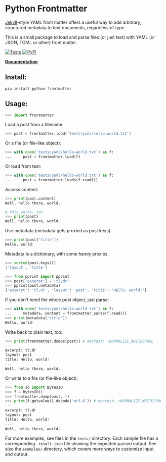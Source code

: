 # Python Frontmatter

[Jekyll](http://jekyllrb.com/)-style YAML front matter offers a useful way to add arbitrary, structured metadata to text documents, regardless of type.

This is a small package to load and parse files (or just text) with YAML (or JSON, TOML or other) front matter.

[![Tests](https://github.com/eyeseast/python-frontmatter/workflows/Test/badge.svg)](https://github.com/eyeseast/python-frontmatter/actions?query=workflow%3ATest)
[![PyPI](https://img.shields.io/pypi/v/python-frontmatter.svg)](https://pypi.org/project/python-frontmatter/)

**[Documentation](https://python-frontmatter.readthedocs.io/en/latest/)**

## Install:

    pip install python-frontmatter

## Usage:

```python
>>> import frontmatter

```

Load a post from a filename:

```python
>>> post = frontmatter.load('tests/yaml/hello-world.txt')

```

Or a file (or file-like object):

```python
>>> with open('tests/yaml/hello-world.txt') as f:
...     post = frontmatter.load(f)

```

Or load from text:

```python
>>> with open('tests/yaml/hello-world.txt') as f:
...     post = frontmatter.loads(f.read())

```

Access content:

```python
>>> print(post.content)
Well, hello there, world.

# this works, too
>>> print(post)
Well, hello there, world.

```

Use metadata (metadata gets proxied as post keys):

```python
>>> print(post['title'])
Hello, world!

```

Metadata is a dictionary, with some handy proxies:

```python
>>> sorted(post.keys())
['layout', 'title']

>>> from pprint import pprint
>>> post['excerpt'] = 'tl;dr'
>>> pprint(post.metadata)
{'excerpt': 'tl;dr', 'layout': 'post', 'title': 'Hello, world!'}

```

If you don't need the whole post object, just parse:

```python
>>> with open('tests/yaml/hello-world.txt') as f:
...     metadata, content = frontmatter.parse(f.read())
>>> print(metadata['title'])
Hello, world!

```

Write back to plain text, too:

```python
>>> print(frontmatter.dumps(post)) # doctest: +NORMALIZE_WHITESPACE
---
excerpt: tl;dr
layout: post
title: Hello, world!
---
Well, hello there, world.

```

Or write to a file (or file-like object):

```python
>>> from io import BytesIO
>>> f = BytesIO()
>>> frontmatter.dump(post, f)
>>> print(f.getvalue().decode('utf-8')) # doctest: +NORMALIZE_WHITESPACE
---
excerpt: tl;dr
layout: post
title: Hello, world!
---
Well, hello there, world.

```

For more examples, see files in the `tests/` directory. Each sample file has a corresponding `.result.json` file showing the expected parsed output. See also the `examples/` directory, which covers more ways to customize input and output.
